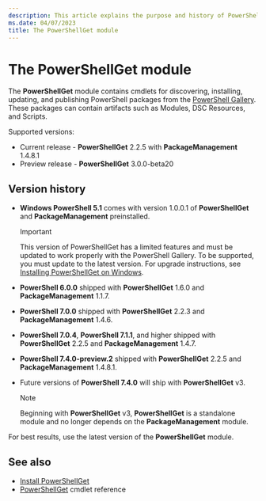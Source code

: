 ```yaml
---
description: This article explains the purpose and history of PowerShellGet
ms.date: 04/07/2023
title: The PowerShellGet module
---
```

# The PowerShellGet module

The **PowerShellGet** module contains cmdlets for discovering, installing, updating, and publishing
PowerShell packages from the [PowerShell Gallery][01]. These packages can contain artifacts such as
Modules, DSC Resources, and Scripts.

Supported versions:

- Current release - **PowerShellGet** 2.2.5 with **PackageManagement** 1.4.8.1
- Preview release - **PowerShellGet** 3.0.0-beta20

## Version history

- **Windows PowerShell 5.1** comes with version 1.0.0.1 of **PowerShellGet** and
  **PackageManagement** preinstalled.

  > [!IMPORTANT]
  > This version of PowerShellGet has a limited features and must be updated to work properly with
  > the PowerShell Gallery. To be supported, you must update to the latest version. For upgrade
  > instructions, see [Installing PowerShellGet on Windows][03].

- **PowerShell 6.0.0** shipped with **PowerShellGet** 1.6.0 and **PackageManagement** 1.1.7.
- **PowerShell 7.0.0** shipped with **PowerShellGet** 2.2.3 and **PackageManagement** 1.4.6.
- **PowerShell 7.0.4**, **PowerShell 7.1.1**, and higher shipped with **PowerShellGet** 2.2.5 and
  **PackageManagement** 1.4.7.
- **PowerShell 7.4.0-preview.2** shipped with **PowerShellGet** 2.2.5 and **PackageManagement**
  1.4.8.1.
- Future versions of **PowerShell 7.4.0** will ship with **PowerShellGet** v3.

  > [!NOTE]
  > Beginning with **PowerShellGet** v3, **PowerShellGet** is a standalone module and no longer
  > depends on the **PackageManagement** module.

For best results, use the latest version of the **PowerShellGet** module.

## See also

- [Install PowerShellGet][02]
- [PowerShellGet][04] cmdlet reference

<!-- link references -->
[01]: https://www.powershellgallery.com
[02]: install-powershellget.md
[03]: update-powershell-51.md
[04]: /powershell/module/powershellget

